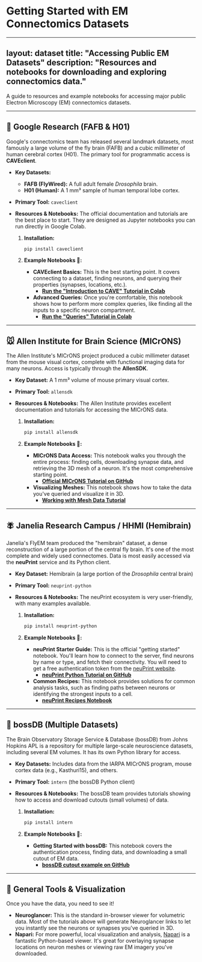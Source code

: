 # Getting Started with EM Connectomics Datasets

---
layout: dataset
title: "Accessing Public EM Datasets"
description: "Resources and notebooks for downloading and exploring connectomics data."
---

A guide to resources and example notebooks for accessing major public Electron Microscopy (EM) connectomics datasets.

---

## 🧠 Google Research (FAFB & H01)

Google's connectomics team has released several landmark datasets, most famously a large volume of the fly brain (FAFB) and a cubic millimeter of human cerebral cortex (H01). The primary tool for programmatic access is **CAVEclient**.

* **Key Datasets:**
    * **FAFB (FlyWired):** A full adult female *Drosophila* brain.
    * **H01 (Human):** A 1 mm³ sample of human temporal lobe cortex.
* **Primary Tool:** `caveclient`
* **Resources & Notebooks:** The official documentation and tutorials are the best place to start. They are designed as Jupyter notebooks you can run directly in Google Colab.

    1.  **Installation:**
        ```bash
        pip install caveclient
        ```

    2.  **Example Notebooks 📓:**
        * **CAVEclient Basics:** This is the best starting point. It covers connecting to a dataset, finding neurons, and querying their properties (synapses, locations, etc.).
            * [**Run the "Introduction to CAVE" Tutorial in Colab**](https://colab.research.google.com/github/seung-lab/PyChunkedGraph/blob/master/notebooks/Introduction%20to%20CAVE.ipynb)
        * **Advanced Queries:** Once you're comfortable, this notebook shows how to perform more complex queries, like finding all the inputs to a specific neuron compartment.
            * [**Run the "Queries" Tutorial in Colab**](https://colab.research.google.com/github/seung-lab/PyChunkedGraph/blob/master/notebooks/Queries.ipynb)

---

## 🐭 Allen Institute for Brain Science (MICrONS)

The Allen Institute's MICrONS project produced a cubic millimeter dataset from the mouse visual cortex, complete with functional imaging data for many neurons. Access is typically through the **AllenSDK**.

* **Key Dataset:** A 1 mm³ volume of mouse primary visual cortex.
* **Primary Tool:** `allensdk`
* **Resources & Notebooks:** The Allen Institute provides excellent documentation and tutorials for accessing the MICrONS data.

    1.  **Installation:**
        ```bash
        pip install allensdk
        ```

    2.  **Example Notebooks 📓:**
        * **MICrONS Data Access:** This notebook walks you through the entire process: finding cells, downloading synapse data, and retrieving the 3D mesh of a neuron. It's the most comprehensive starting point.
            * [**Official MICrONS Tutorial on GitHub**](https://github.com/AllenInstitute/MicronsBinder/blob/main/notebooks/intro_to_microns_data.ipynb)
        * **Visualizing Meshes:** This notebook shows how to take the data you've queried and visualize it in 3D.
            * [**Working with Mesh Data Tutorial**](https://github.com/AllenInstitute/MicronsBinder/blob/main/notebooks/meshing.ipynb)

---

## 🪰 Janelia Research Campus / HHMI (Hemibrain)

Janelia's FlyEM team produced the "hemibrain" dataset, a dense reconstruction of a large portion of the central fly brain. It's one of the most complete and widely used connectomes. Data is most easily accessed via the **neuPrint** service and its Python client.

* **Key Dataset:** Hemibrain (a large portion of the *Drosophila* central brain)
* **Primary Tool:** `neuprint-python`
* **Resources & Notebooks:** The neuPrint ecosystem is very user-friendly, with many examples available.

    1.  **Installation:**
        ```bash
        pip install neuprint-python
        ```

    2.  **Example Notebooks 📓:**
        * **neuPrint Starter Guide:** This is the official "getting started" notebook. You'll learn how to connect to the server, find neurons by name or type, and fetch their connectivity. You will need to get a free authentication token from the [neuPrint website](https://neuprint.janelia.org/).
            * [**neuPrint Python Tutorial on GitHub**](https://github.com/connectome-neuprint/neuprint-python/blob/master/notebooks/Neuprint_Tutorial.ipynb)
        * **Common Recipes:** This notebook provides solutions for common analysis tasks, such as finding paths between neurons or identifying the strongest inputs to a cell.
            * [**neuPrint Recipes Notebook**](https://github.com/connectome-neuprint/neuprint-python/blob/master/notebooks/Neuprint_Recipes.ipynb)

---

## 💾 bossDB (Multiple Datasets)

The Brain Observatory Storage Service & Database (bossDB) from Johns Hopkins APL is a repository for multiple large-scale neuroscience datasets, including several EM volumes. It has its own Python library for access.

* **Key Datasets:** Includes data from the IARPA MICrONS program, mouse cortex data (e.g., Kasthuri15), and others.
* **Primary Tool:** `intern` (the bossDB Python client)
* **Resources & Notebooks:** The bossDB team provides tutorials showing how to access and download cutouts (small volumes) of data.

    1.  **Installation:**
        ```bash
        pip install intern
        ```

    2.  **Example Notebooks 📓:**
        * **Getting Started with bossDB:** This notebook covers the authentication process, finding data, and downloading a small cutout of EM data.
            * [**bossDB cutout example on GitHub**](https://github.com/jhuapl-boss/intern/blob/master/notebooks/Boss_cutout_example.ipynb)

---

## 🚀 General Tools & Visualization

Once you have the data, you need to see it!

* **Neuroglancer:** This is the standard in-browser viewer for volumetric data. Most of the tutorials above will generate Neuroglancer links to let you instantly see the neurons or synapses you've queried in 3D.
* **Napari:** For more powerful, local visualization and analysis, [Napari](https://napari.org/) is a fantastic Python-based viewer. It's great for overlaying synapse locations on neuron meshes or viewing raw EM imagery you've downloaded.
